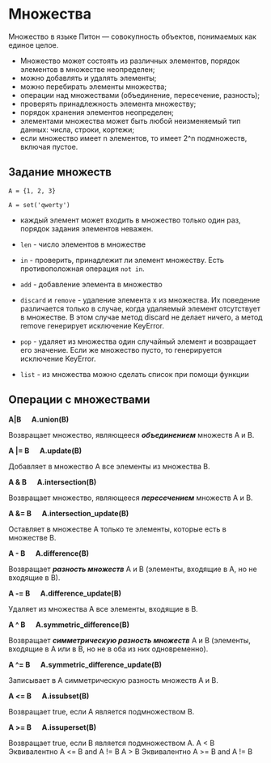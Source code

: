 # Множества

Множество в языке Питон — совокупность объектов, понимаемых как единое целое. 
* Множество может состоять из различных элементов, порядок элементов в множестве неопределен;
* можно добавлять и удалять элементы;
* можно перебирать элементы множества; 
* операции над множествами (объединение, пересечение, разность);
* проверять принадлежность элемента множеству;
* порядок хранения элементов неопределен;
* элементами множества может быть любой неизменяемый тип данных: числа, строки, кортежи;
* если множество имеет n элементов, то имеет 2^n подмножеств, включая пустое.

## Задание множеств

`A = {1, 2, 3}`

`A = set('qwerty')`

* каждый элемент может входить в множество только один раз, порядок задания элементов неважен.

* `len` -  число элементов в множестве

* `in` - проверить, принадлежит ли элемент множеству. Есть противоположная операция `not in`. 
  
* `add` - добавление элемента в множество

* `discard` и `remove` - удаление элемента x из множества. Их поведение различается только в случае, когда удаляемый элемент отсутствует в множестве. В этом случае метод discard не делает ничего, а метод remove генерирует исключение KeyError.

* `pop` - удаляет из множества один случайный элемент и возвращает его значение. Если же множество пусто, то генерируется исключение KeyError.

* `list` - из множества можно сделать список при помощи функции

## Операции с множествами


**A|B &emsp; A.union(B)**

Возвращает множество, являющееся ***объединением*** множеств A и B.

**A |= B &emsp; A.update(B)**

Добавляет в множество A все элементы из множества B.

**A & B &emsp; A.intersection(B)**

Возвращает множество, являющееся ***пересечением*** множеств A и B.

**A &= B &emsp; A.intersection_update(B)**

Оставляет в множестве A только те элементы, которые есть в множестве B.

**A - B  &emsp; A.difference(B)**

Возвращает ***разность множеств*** A и B (элементы, входящие в A, но не входящие в B).

**A -= B &emsp; A.difference_update(B)**

Удаляет из множества A все элементы, входящие в B.

**A ^ B  &emsp; A.symmetric_difference(B)**

Возвращает ***симметрическую разность множеств*** A и B (элементы, входящие в A или в B, но не в оба из них одновременно).

**A ^= B  &emsp; A.symmetric_difference_update(B)**

Записывает в A симметрическую разность множеств A и B.

**A <= B  &emsp; A.issubset(B)**

Возвращает true, если A является подмножеством B.

**A >= B &emsp; A.issuperset(B)**

Возвращает true, если B является подмножеством A.
A < B
Эквивалентно A <= B and A != B
A > B
Эквивалентно A >= B and A != B
